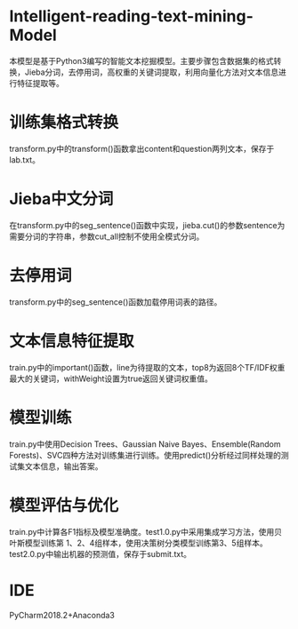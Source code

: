 # Intelligent-reading-text-mining-Model
本模型是基于Python3编写的智能文本挖掘模型。主要步骤包含数据集的格式转换，Jieba分词，去停用词，高权重的关键词提取，利用向量化方法对文本信息进行特征提取等。
# 训练集格式转换
transform.py中的transform()函数拿出content和question两列文本，保存于lab.txt。
# Jieba中文分词
在transform.py中的seg_sentence()函数中实现，jieba.cut()的参数sentence为需要分词的字符串，参数cut_all控制不使用全模式分词。
# 去停用词
transform.py中的seg_sentence()函数加载停用词表的路径。
# 文本信息特征提取
train.py中的important()函数，line为待提取的文本，top8为返回8个TF/IDF权重最大的关键词，withWeight设置为true返回关键词权重值。
# 模型训练
train.py中使用Decision Trees、Gaussian Naive Bayes、Ensemble(Random Forests)、SVC四种方法对训练集进行训练。使用predict()分析经过同样处理的测试集文本信息，输出答案。
# 模型评估与优化
train.py中计算各F1指标及模型准确度。test1.0.py中采用集成学习方法，使用贝叶斯模型训练第 1、2、4组样本，使用决策树分类模型训练第3、5组样本。test2.0.py中输出机器的预测值，保存于submit.txt。
# IDE
PyCharm2018.2+Anaconda3
